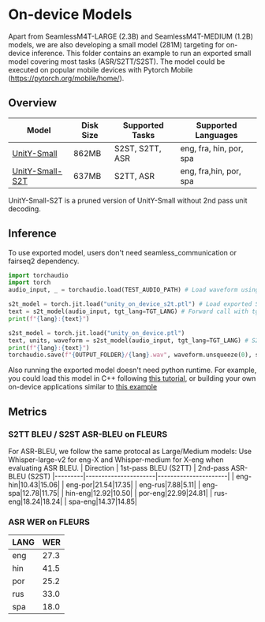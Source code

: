 # On-device Models

Apart from SeamlessM4T-LARGE (2.3B) and SeamlessM4T-MEDIUM (1.2B) models, we are also developing a small model (281M) targeting for on-device inference.
This folder contains an example to run an exported small model covering most tasks (ASR/S2TT/S2ST). The model could be executed on popular mobile devices with Pytorch Mobile (https://pytorch.org/mobile/home/).

## Overview
| Model   | Disk Size | Supported Tasks         | Supported Languages|
|---------|----------------------|-------------------------|-------------------------|
| [UnitY-Small](https://dl.fbaipublicfiles.com/seamless_aug/models/small_unity/unity_on_device.ptl) | 862MB        | S2ST, S2TT, ASR |eng, fra, hin, por, spa|
| [UnitY-Small-S2T](https://dl.fbaipublicfiles.com/seamless_aug/models/small_unity/unity_on_device_s2t.ptl) | 637MB        | S2TT, ASR    |eng, fra,hin,  por, spa|

UnitY-Small-S2T is a pruned version of UnitY-Small without 2nd pass unit decoding.

## Inference
To use exported model, users don't need seamless_communication or fairseq2 dependency.
```python
import torchaudio
import torch
audio_input, _ = torchaudio.load(TEST_AUDIO_PATH) # Load waveform using torchaudio

s2t_model = torch.jit.load("unity_on_device_s2t.ptl") # Load exported S2T model
text = s2t_model(audio_input, tgt_lang=TGT_LANG) # Forward call with tgt_lang specified for ASR or S2TT
print(f"{lang}:{text}")

s2st_model = torch.jit.load("unity_on_device.ptl")
text, units, waveform = s2st_model(audio_input, tgt_lang=TGT_LANG) # S2ST model also returns waveform
print(f"{lang}:{text}")
torchaudio.save(f"{OUTPUT_FOLDER}/{lang}.wav", waveform.unsqueeze(0), sample_rate=16000) # Save output waveform to local file
```


Also running the exported model doesn't need python runtime. For example, you could load this model in C++ following [this tutorial](https://pytorch.org/tutorials/advanced/cpp_export.html), or building your own on-device applications similar to [this example](https://github.com/pytorch/ios-demo-app/tree/master/SpeechRecognition)


## Metrics
### S2TT BLEU / S2ST ASR-BLEU on FLEURS
For ASR-BLEU, we follow the same protocal as Large/Medium models: Use Whisper-large-v2 for eng-X and Whisper-medium for X-eng when evaluating ASR BLEU.
| Direction  | 1st-pass BLEU (S2TT) | 2nd-pass ASR-BLEU (S2ST)
|---------|----------------------|----------------------|
| eng-hin|10.43|15.06|
| eng-por|21.54|17.35|
| eng-rus|7.88|5.11|
| eng-spa|12.78|11.75|
| hin-eng|12.92|10.50|
| por-eng|22.99|24.81|
| rus-eng|18.24|18.24|
| spa-eng|14.37|14.85|

### ASR WER on FLEURS
| LANG  | WER |
|---------|----------------------|
| eng|27.3|
| hin|41.5|
| por|25.2|
| rus|33.0|
| spa|18.0|
